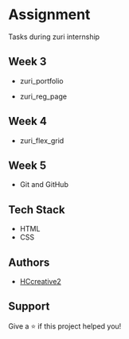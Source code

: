 
# Assignment
 Tasks during zuri internship

## Week 3

- zuri_portfolio

- zuri_reg_page


## Week 4

- zuri_flex_grid
## Week 5

- Git and GitHub 
## Tech Stack
- HTML 
- CSS
## Authors

- [HCcreative2](https://www.github.com/HCcreative)


## Support

Give a ⭐️ if this project helped you!
